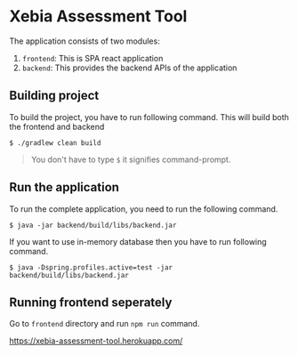 # Xebia Assessment Tool

The application consists of two modules:

1. `frontend`: This is SPA react application
2. `backend`: This provides the backend APIs of the application

## Building project

To build the project, you have to run following command. This will build both the frontend and backend

```
$ ./gradlew clean build
```

> You don't have to type `$` it signifies command-prompt.

## Run the application

To run the complete application, you need to run the following command.

```
$ java -jar backend/build/libs/backend.jar
```

If you want to use in-memory database then you have to run following command.

```
$ java -Dspring.profiles.active=test -jar backend/build/libs/backend.jar
```

## Running frontend seperately

Go to `frontend` directory and run `npm run` command.

https://xebia-assessment-tool.herokuapp.com/

